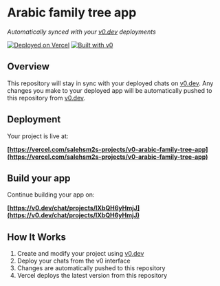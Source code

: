 # Arabic family tree app

*Automatically synced with your [v0.dev](https://v0.dev) deployments*

[![Deployed on Vercel](https://img.shields.io/badge/Deployed%20on-Vercel-black?style=for-the-badge&logo=vercel)](https://vercel.com/salehsm2s-projects/v0-arabic-family-tree-app)
[![Built with v0](https://img.shields.io/badge/Built%20with-v0.dev-black?style=for-the-badge)](https://v0.dev/chat/projects/lXbQH6yHmjJ)

## Overview

This repository will stay in sync with your deployed chats on [v0.dev](https://v0.dev).
Any changes you make to your deployed app will be automatically pushed to this repository from [v0.dev](https://v0.dev).

## Deployment

Your project is live at:

**[https://vercel.com/salehsm2s-projects/v0-arabic-family-tree-app](https://vercel.com/salehsm2s-projects/v0-arabic-family-tree-app)**

## Build your app

Continue building your app on:

**[https://v0.dev/chat/projects/lXbQH6yHmjJ](https://v0.dev/chat/projects/lXbQH6yHmjJ)**

## How It Works

1. Create and modify your project using [v0.dev](https://v0.dev)
2. Deploy your chats from the v0 interface
3. Changes are automatically pushed to this repository
4. Vercel deploys the latest version from this repository